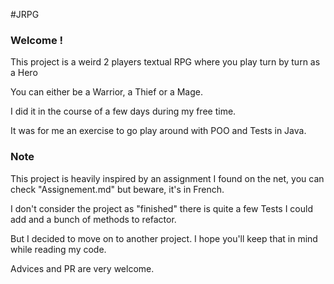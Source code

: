#JRPG

### Welcome !

This project is a weird 2 players textual RPG where you play turn by turn as a Hero

You can either be a Warrior, a Thief or a Mage.

I did it in the course of a few days during my free time. 

It was for me an exercise to go play around with POO and Tests in Java.


### Note


This project is heavily inspired by an assignment I found on the net, you can check "Assignement.md" but beware, it's in French.

I don't consider the project as "finished" there is quite a few Tests I could add and a bunch of methods to refactor.

But I decided to move on to another project. I hope you'll keep that in mind while reading my code.


Advices and PR are very welcome.